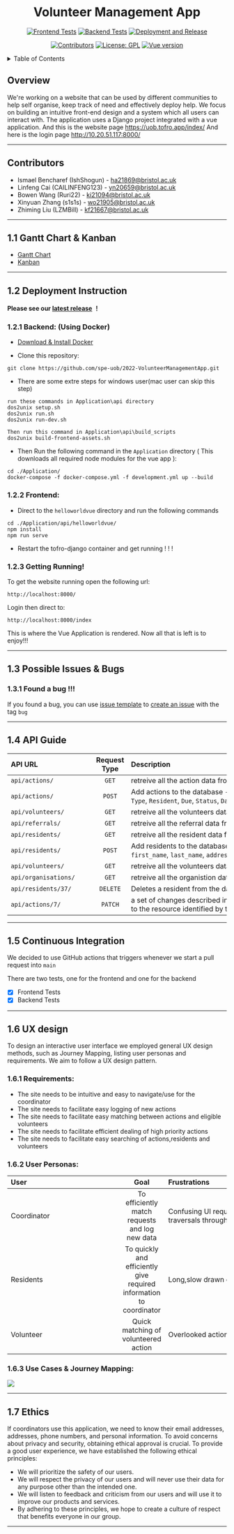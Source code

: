 <h1 align="center">Volunteer Management App</h1>   
<div align="center">

[![Frontend Tests](https://github.com/spe-uob/2022-VolunteerManagementApp/actions/workflows/Frontend_Test.yml/badge.svg)](https://github.com/spe-uob/2022-VolunteerManagementApp/actions/workflows/Frontend_Test.yml)
[![Backend Tests](https://github.com/spe-uob/2022-VolunteerManagementApp/actions/workflows/docker-image.yml/badge.svg)](https://github.com/spe-uob/2022-VolunteerManagementApp/actions/workflows/docker-image.yml)
[![Deployment and Release](https://github.com/spe-uob/2022-VolunteerManagementApp/actions/workflows/Depolyment.yml/badge.svg)](https://github.com/spe-uob/2022-VolunteerManagementApp/actions/workflows/Depolyment.yml)

[![Contributors](https://img.shields.io/badge/Contributors-5-brightgreen)](https://github.com/spe-uob/2022-VolunteerManagementApp/graphs/contributors)
[![License: GPL](https://img.shields.io/badge/License-GPL-brightgreen.svg)](https://github.com/spe-uob/2022-VolunteerManagementApp/blob/main/Application/LICENSE)
[![Vue version](https://img.shields.io/badge/Vue-v5.0.8-blue)](https://vuejs.org)

</div>


<details>
  <summary>Table of Contents</summary>

- <a href="#1">Overview</a>
- <a href="#C">Contributors</a>
- <a href="#a">Gannt Chart</a>
- <a href="#2">Deployment Instruction</a>
   - <a href="#3">Backend</a>
   - <a href="#4">Frontend</a>
   - <a href="#5">Getting running</a>
- <a href="#6">Possible Issues & Bugs</a>
- <a href="#api"> API Guide </a>
- <a href="#CI">Continuous Integration</a>
- <a href="#7">UX design</a>
   - <a href="#8">Requirements</a>
   - <a href="#9">User Stories</a>
   - <a href="#10">Use Cases & Journey Mapping</a>
- <a href="#12"> Ethics </a>
</details>

<h2 id="1">Overview</h2>

We're working on a website that can be used by different communities to help self organise, keep track of need and effectively deploy help. We focus on building an intuitive front-end design and a system which all users can interact with.
The application uses a Django project integrated with a vue application.
And this is the website page https://uob.tofro.app/index/
And here is the login page http://10.20.51.117:8000/

------------------

<h2 id = "C">Contributors</h2>

- Ismael Bencharef   (IshShogun) - ha21869@bristol.ac.uk
- Linfeng Cai   (CAILINFENG123) - yn20659@bristol.ac.uk
- Bowen Wang   (Ruri22) - ki21094@bristol.ac.uk
- Xinyuan Zhang   (s1s1s) - wo21905@bristol.ac.uk
- Zhiming Liu  (LZMBill) - kf21667@bristol.ac.uk

--------------------

<h2 id = "a">1.1 Gantt Chart & Kanban</h2>

- <a href="https://docs.google.com/spreadsheets/d/17jk70c7Ysqay2RxTJ-WYFc619bPg-nvXDeJa_21MRxU/edit#gid=1962477973">Gantt Chart</a>
- <a href="https://github.com/spe-uob/2022-VolunteerManagementApp/projects/1">Kanban</a>

--------------------

<h2 id="2">1.2 Deployment Instruction</h2>

**Please see our <a href="https://github.com/spe-uob/2022-VolunteerManagementApp/releases">latest release</a> ！**

<h3 id="3">1.2.1 Backend: (Using Docker) </h3> 

- <a href="https://www.docker.com">Download & Install Docker</a>

- Clone this repository: 
``` 
git clone https://github.com/spe-uob/2022-VolunteerManagementApp.git 
```

- There are some extre steps for windows user(mac user can skip this step)
```
run these commands in Application\api directory
dos2unix setup.sh
dos2unix run.sh
dos2unix run-dev.sh

Then run this command in Application\api\build_scripts
dos2unix build-frontend-assets.sh
```

- Then Run the following command in the ```Application``` directory ( This downloads all required node modules for the vue app ):
``` 
cd ./Application/
docker-compose -f docker-compose.yml -f development.yml up --build
```

<h3 id="4"> 1.2.2 Frontend: </h3> 

- Direct to the ```helloworldvue``` directory and run the following commands
```
cd ./Application/api/helloworldvue/
npm install
npm run serve
```
-  Restart the tofro-django container and get running ! ! !

<h3 id="5"> 1.2.3 Getting Running! </h3> 

To get the website running open the following url:

```
http://localhost:8000/
```

Login then direct to:

```
http://localhost:8000/index
```

This is where the Vue Application is rendered. Now all that is left is to enjoy!!!

--------------------

<h2 id="6"> 1.3 Possible Issues & Bugs </h2>
 <h3> 1.3.1 Found a bug !!!</h3>

If you found a bug, you can use [issue template](https://github.com/spe-uob/2022-VolunteerManagementApp/blob/main/.github/ISSUE_TEMPLATE/bug.md) to [create an issue](https://github.com/spe-uob/2022-VolunteerManagementApp/issues/new) with the tag `bug`

--------------------

<h2 id="api"> 1.4 API Guide </h2> 

| <div align="left" style="width:180px">API URL</div>         | Request Type          | <div align="left" style="width:460px">Description</div>   |
| ------------- |:-------------:| :-----|
| `api/actions/` 	| `GET`     	| retreive all the action data from a server |
| `api/actions/` 	| `POST`     	| Add actions to the database - Requires an object with `Help Type`, `Resident`, `Due`, `Status`, `Date`|
| `api/volunteers/`  | `GET`    | retreive all the volunteers data from a server |
| `api/referrals/` 	| `GET`     	| retreive all the referral data from a server |
| `api/residents/`  | `GET`     	| retreive all the resident data from a server |
| `api/residents/`  | `POST`     	| Add residents to the database - Requires an object with `first_name`, `last_name`, `address`, `postcode`, `Date`|
| `api/volunteers/`  | `GET`    | retreive all the volunteers data from a server  |
| `api/organisations/`  | `GET`     	| retreive all the organistion data from a server|
| `api/residents/37/` | `DELETE` | Deletes a resident from the database |
| `api/actions/7/` | `PATCH` | a set of changes described in the request entity be applied to the resource identified by the Request- URI|

--------------------

<h2 id="CI"> 1.5 Continuous Integration </h2>

We decided to use GitHub actions that triggers whenever we start a pull request into ``` main ```

There are two tests, one for the frontend and one for the backend
- [x] Frontend Tests
- [x] Backend Tests

--------------------

<h2 id="7"> 1.6 UX design </h2> 
To design an interactive user interface we employed general UX design methods, such as Journey Mapping, listing user personas and requirements. We aim to follow a UX design pattern.

<h3 id="8"> 1.6.1 Requirements:</h3> 

- The site needs to be intuitive and easy to navigate/use for the coordinator
- The site needs to facilitate easy logging of new actions
- The site needs to facilitate easy matching between actions and eligible volunteers
- The site needs to facilitate efficient dealing of high priority actions
- The site needs to facilitate easy searching of actions,residents and volunteers


<h3 id="9"> 1.6.2 User Personas:</h3> 

| <div align="left" style="width:240px">User</div>         | Goal          | <div align="left" style="width:400px">Frustrations</div>   |
| ------------- |:-------------:| :-----|
| Coordinator 	| To efficiently match requests and log new data     	| Confusing UI requiring a lot of clicks and long traversals through out the interface |
| Residents 	| To quickly and efficiently give required information to coordinator     	| Long,slow drawn out phone call|
| Volunteer  | Quick matching of volunteered action    | Overlooked action for long period of times |

<h3 id="10"> 1.6.3 Use Cases & Journey Mapping: </h3> 
<a id="10">
  <img src="images/image4.png">
</a>

--------------------

<h2 id="12">1.7 Ethics</h2> 
If coordinators use this application, we need to know their email addresses, addresses, phone numbers, and personal information. To avoid concerns about privacy and security, obtaining ethical approval is crucial.
To provide a good user experience, we have established the following ethical principles:

- We will prioritize the safety of our users.
- We will respect the privacy of our users and will never use their data for any purpose other than the intended one.
- We will listen to feedback and criticism from our users and will use it to improve our products and services.
- By adhering to these principles, we hope to create a culture of respect that benefits everyone in our group.

--------------------
